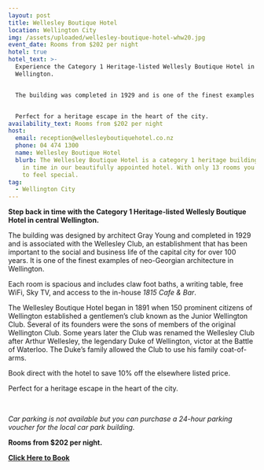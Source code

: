```yaml
---
layout: post
title: Wellesley Boutique Hotel
location: Wellington City
img: /assets/uploaded/wellesley-boutique-hotel-whw20.jpg
event_date: Rooms from $202 per night
hotel: true
hotel_text: >-
  Experience the Category 1 Heritage-listed Wellesly Boutique Hotel in central
  Wellington.


  The building was completed in 1929 and is one of the finest examples of neo-Georgian architecture in Wellington. The Wellesley Club has been important to the social and business life of the capital city for over 100 years.


  Perfect for a heritage escape in the heart of the city.
availability_text: Rooms from $202 per night
host:
  email: reception@wellesleyboutiquehotel.co.nz
  phone: 04 474 1300
  name: Wellesley Boutique Hotel
  blurb: The Wellesley Boutique Hotel is a category 1 heritage building. Step back
    in time in our beautifully appointed hotel. With only 13 rooms you are made
    to feel special.
tag:
  - Wellington City
---
```

**Step back in time with the Category 1 Heritage-listed Wellesly Boutique Hotel in central Wellington.**

The building was designed by architect Gray Young and completed in 1929 and is associated with the Wellesley Club, an establishment that has been important to the social and business life of the capital city for over 100 years. It is one of the finest examples of neo-Georgian architecture in Wellington. 

Each room is spacious and includes claw foot baths, a writing table, free WiFi, Sky TV, and access to the in-house *1815 Cafe & Bar*.

The Wellesley Boutique Hotel began in 1891 when 150 prominent citizens of Wellington established a gentlemen’s club known as the Junior Wellington Club. Several of its founders were the sons of members of the original Wellington Club. Some years later the Club was renamed the Wellesley Club after Arthur Wellesley, the legendary Duke of Wellington, victor at the Battle of Waterloo. The Duke’s family allowed the Club to use his family coat-of-arms.

Book direct with the hotel to save 10% off the elsewhere listed price.

Perfect for a heritage escape in the heart of the city.

<br>

*Car parking is not available but you can purchase a 24-hour parking voucher for the local car park building.*

**Rooms from $202 per night.**

**[Click Here to Book](https://www.wellesleyboutiquehotel.co.nz/book-now)**